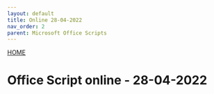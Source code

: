 ```yaml
---
layout: default
title: Online 28-04-2022
nav_order: 2
parent: Microsoft Office Scripts
---
```

[HOME](../README.md)

# Office Script online - 28-04-2022
